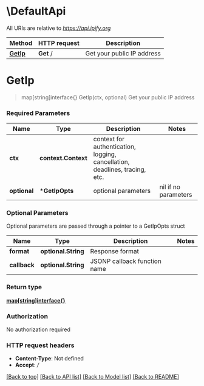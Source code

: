 # \DefaultApi

All URIs are relative to *https://api.ipify.org*

Method | HTTP request | Description
------------- | ------------- | -------------
[**GetIp**](DefaultApi.md#GetIp) | **Get** / | Get your public IP address


# **GetIp**
> map[string]interface{} GetIp(ctx, optional)
Get your public IP address

### Required Parameters

Name | Type | Description  | Notes
------------- | ------------- | ------------- | -------------
 **ctx** | **context.Context** | context for authentication, logging, cancellation, deadlines, tracing, etc.
 **optional** | ***GetIpOpts** | optional parameters | nil if no parameters

### Optional Parameters
Optional parameters are passed through a pointer to a GetIpOpts struct

Name | Type | Description  | Notes
------------- | ------------- | ------------- | -------------
 **format** | **optional.String**| Response format | 
 **callback** | **optional.String**| JSONP callback function name | 

### Return type

[**map[string]interface{}**](map[string]interface{}.md)

### Authorization

No authorization required

### HTTP request headers

 - **Content-Type**: Not defined
 - **Accept**: */*

[[Back to top]](#) [[Back to API list]](../README.md#documentation-for-api-endpoints) [[Back to Model list]](../README.md#documentation-for-models) [[Back to README]](../README.md)

